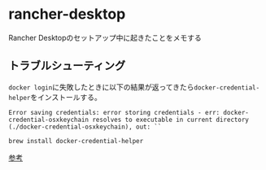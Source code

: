 # rancher-desktop

Rancher Desktopのセットアップ中に起きたことをメモする

## トラブルシューティング

`docker login`に失敗したときに以下の結果が返ってきたら`docker-credential-helper`をインストールする。

```
Error saving credentials: error storing credentials - err: docker-credential-osxkeychain resolves to executable in current directory (./docker-credential-osxkeychain), out: ``
```

```sh
brew install docker-credential-helper
```

[参考](https://github.com/docker/for-mac/issues/2131)
